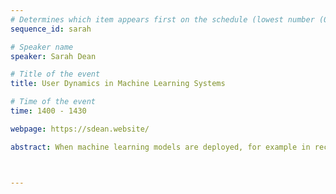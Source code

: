 ```yaml
---
# Determines which item appears first on the schedule (lowest number (0) appears first)
sequence_id: sarah

# Speaker name
speaker: Sarah Dean 

# Title of the event
title: User Dynamics in Machine Learning Systems 

# Time of the event
time: 1400 - 1430

webpage: https://sdean.website/ 

abstract: When machine learning models are deployed, for example in recommender systems, they can affect the distribution on which they operate. Such endogenous distribution shifts arise due to the impact of decisions on individuals, and these effects can cause issues like polarization and bias amplification. In this talk, I will discuss models of impact at a variety of levels\: users consuming content, producers creating it, and learning-based services who serve it. I will draw on recent work on preference dynamics in personalized recommendation, producer competition under algorithmic curation, and multi-learner participation dynamics. Time permitting, I will introduce a perspective based on the unifying framework of dynamical systems, and outline open problems.



---
```

